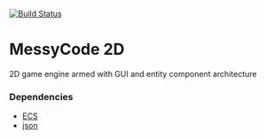 [![Build Status](https://travis-ci.org/adizhavo/messycode2d.svg?branch=master)](https://travis-ci.org/adizhavo/messycode2d)

# MessyCode 2D

2D game engine armed with GUI and entity component architecture

### Dependencies

- [ECS](https://github.com/adizhavo/ECS)
- [json](https://github.com/nlohmann/json)
